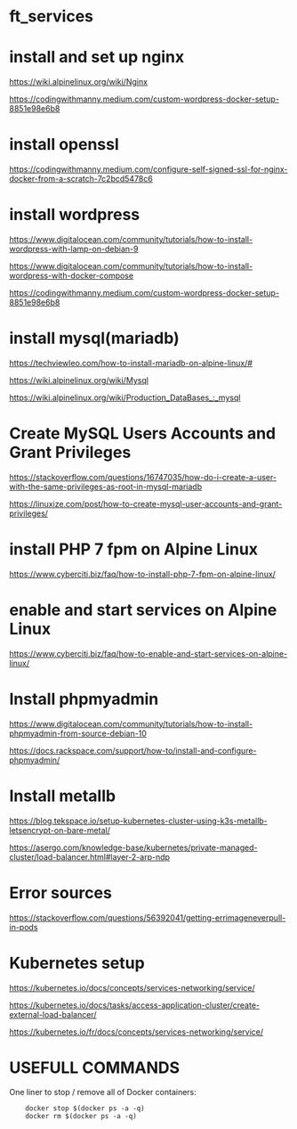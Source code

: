 # ft_services

# install and set up nginx

https://wiki.alpinelinux.org/wiki/Nginx

https://codingwithmanny.medium.com/custom-wordpress-docker-setup-8851e98e6b8

# install openssl

https://codingwithmanny.medium.com/configure-self-signed-ssl-for-nginx-docker-from-a-scratch-7c2bcd5478c6

# install wordpress

https://www.digitalocean.com/community/tutorials/how-to-install-wordpress-with-lamp-on-debian-9

https://www.digitalocean.com/community/tutorials/how-to-install-wordpress-with-docker-compose
    
https://codingwithmanny.medium.com/custom-wordpress-docker-setup-8851e98e6b8

# install mysql(mariadb)

https://techviewleo.com/how-to-install-mariadb-on-alpine-linux/#

https://wiki.alpinelinux.org/wiki/Mysql

https://wiki.alpinelinux.org/wiki/Production_DataBases_:_mysql

# Create MySQL Users Accounts and Grant Privileges
    
https://stackoverflow.com/questions/16747035/how-do-i-create-a-user-with-the-same-privileges-as-root-in-mysql-mariadb

https://linuxize.com/post/how-to-create-mysql-user-accounts-and-grant-privileges/
              
# install PHP 7 fpm on Alpine Linux
    
https://www.cyberciti.biz/faq/how-to-install-php-7-fpm-on-alpine-linux/
    
 
# enable and start services on Alpine Linux

https://www.cyberciti.biz/faq/how-to-enable-and-start-services-on-alpine-linux/
 
# Install phpmyadmin
    
https://www.digitalocean.com/community/tutorials/how-to-install-phpmyadmin-from-source-debian-10
    
https://docs.rackspace.com/support/how-to/install-and-configure-phpmyadmin/
    

# Install metallb

https://blog.tekspace.io/setup-kubernetes-cluster-using-k3s-metallb-letsencrypt-on-bare-metal/

https://asergo.com/knowledge-base/kubernetes/private-managed-cluster/load-balancer.html#layer-2-arp-ndp


# Error sources

https://stackoverflow.com/questions/56392041/getting-errimageneverpull-in-pods


# Kubernetes setup

https://kubernetes.io/docs/concepts/services-networking/service/

https://kubernetes.io/docs/tasks/access-application-cluster/create-external-load-balancer/

https://kubernetes.io/fr/docs/concepts/services-networking/service/


# USEFULL COMMANDS

One liner to stop / remove all of Docker containers:

        docker stop $(docker ps -a -q)
        docker rm $(docker ps -a -q)
